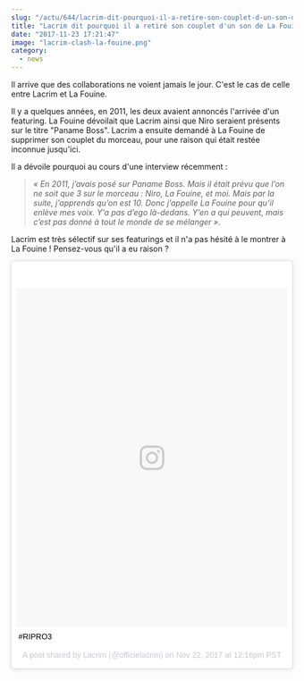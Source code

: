 ```yaml
--- 
slug: "/actu/644/lacrim-dit-pourquoi-il-a-retire-son-couplet-d-un-son-de-la-fouine"
title: "Lacrim dit pourquoi il a retiré son couplet d'un son de La Fouine"
date: "2017-11-23 17:21:47"
image: "lacrim-clash-la-fouine.png"
category:
  - news
---
```

<p>Il arrive que des collaborations ne voient jamais le jour. C'est le cas de celle entre Lacrim et La Fouine.</p>

<p>Il y a quelques années, en 2011, les deux avaient annoncés l'arrivée d'un featuring. La Fouine dévoilait que Lacrim ainsi que Niro seraient présents sur le titre "Paname Boss". Lacrim a ensuite demandé à La Fouine de supprimer son couplet du morceau, pour une raison qui était restée inconnue jusqu'ici.</p>

<p>Il a dévoile pourquoi au cours d'une interview récemment :</p>

<blockquote>
<p><em>« En 2011, j’avais posé sur Paname Boss. Mais il était prévu que l’on ne soit que 3 sur le morceau : Niro, La Fouine, et moi. Mais par la suite, j’apprends qu’on est 10. Donc j’appelle La Fouine pour qu’il enlève mes voix. Y’a pas d’ego là-dedans. Y’en a qui peuvent, mais c’est pas donné à tout le monde de se mélanger »</em>.</p>
</blockquote>

<p>Lacrim est très sélectif sur ses featurings et il n'a pas hésité à le montrer à La Fouine ! Pensez-vous qu'il a eu raison ?</p>

<blockquote class="instagram-media" data-instgrm-captioned data-instgrm-version="7" style=" background:#FFF; border:0; border-radius:3px; box-shadow:0 0 1px 0 rgba(0,0,0,0.5),0 1px 10px 0 rgba(0,0,0,0.15); margin: 1px; max-width:658px; padding:0; width:99.375%; width:-webkit-calc(100% - 2px); width:calc(100% - 2px);"><div style="padding:8px;"> <div style=" background:#F8F8F8; line-height:0; margin-top:40px; padding:62.5462962962963% 0; text-align:center; width:100%;"> <div style=" background:url(data:image/png;base64,iVBORw0KGgoAAAANSUhEUgAAACwAAAAsCAMAAAApWqozAAAABGdBTUEAALGPC/xhBQAAAAFzUkdCAK7OHOkAAAAMUExURczMzPf399fX1+bm5mzY9AMAAADiSURBVDjLvZXbEsMgCES5/P8/t9FuRVCRmU73JWlzosgSIIZURCjo/ad+EQJJB4Hv8BFt+IDpQoCx1wjOSBFhh2XssxEIYn3ulI/6MNReE07UIWJEv8UEOWDS88LY97kqyTliJKKtuYBbruAyVh5wOHiXmpi5we58Ek028czwyuQdLKPG1Bkb4NnM+VeAnfHqn1k4+GPT6uGQcvu2h2OVuIf/gWUFyy8OWEpdyZSa3aVCqpVoVvzZZ2VTnn2wU8qzVjDDetO90GSy9mVLqtgYSy231MxrY6I2gGqjrTY0L8fxCxfCBbhWrsYYAAAAAElFTkSuQmCC); display:block; height:44px; margin:0 auto -44px; position:relative; top:-22px; width:44px;"></div></div> <p style=" margin:8px 0 0 0; padding:0 4px;"> <a href="https://www.instagram.com/p/Bbz4QC2g6uh/" style=" color:#000; font-family:Arial,sans-serif; font-size:14px; font-style:normal; font-weight:normal; line-height:17px; text-decoration:none; word-wrap:break-word;" target="_blank">#RIPRO3</a></p> <p style=" color:#c9c8cd; font-family:Arial,sans-serif; font-size:14px; line-height:17px; margin-bottom:0; margin-top:8px; overflow:hidden; padding:8px 0 7px; text-align:center; text-overflow:ellipsis; white-space:nowrap;">A post shared by Lacrim (@officielacrim) on <time style=" font-family:Arial,sans-serif; font-size:14px; line-height:17px;" datetime="2017-11-22T20:16:41+00:00">Nov 22, 2017 at 12:16pm PST</time></p></div></blockquote> <script async defer src="//platform.instagram.com/en_US/embeds.js"></script>